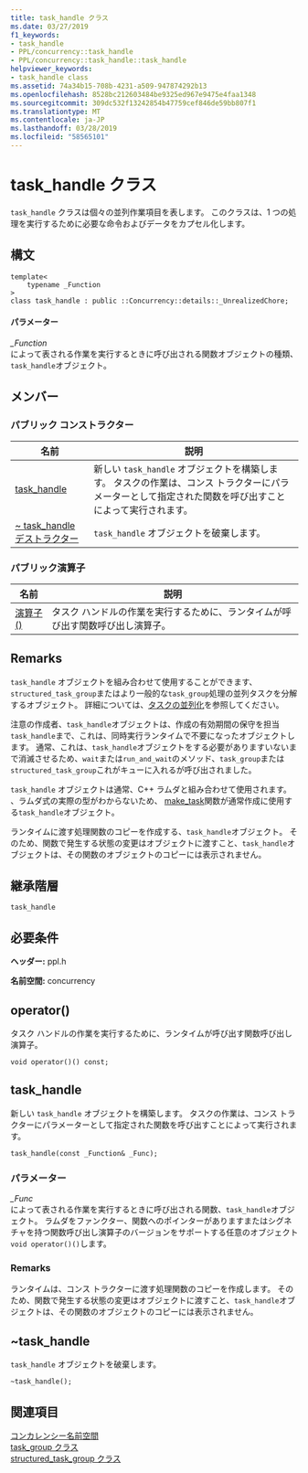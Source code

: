 ```yaml
---
title: task_handle クラス
ms.date: 03/27/2019
f1_keywords:
- task_handle
- PPL/concurrency::task_handle
- PPL/concurrency::task_handle::task_handle
helpviewer_keywords:
- task_handle class
ms.assetid: 74a34b15-708b-4231-a509-947874292b13
ms.openlocfilehash: 8528bc212603484be9325ed967e9475e4faa1348
ms.sourcegitcommit: 309dc532f13242854b47759cef846de59bb807f1
ms.translationtype: MT
ms.contentlocale: ja-JP
ms.lasthandoff: 03/28/2019
ms.locfileid: "58565101"
---
```

# <a name="taskhandle-class"></a>task_handle クラス

`task_handle` クラスは個々の並列作業項目を表します。 このクラスは、1 つの処理を実行するために必要な命令およびデータをカプセル化します。

## <a name="syntax"></a>構文

```
template<
    typename _Function
>
class task_handle : public ::Concurrency::details::_UnrealizedChore;
```

#### <a name="parameters"></a>パラメーター

*_Function*<br/>
によって表される作業を実行するときに呼び出される関数オブジェクトの種類、`task_handle`オブジェクト。

## <a name="members"></a>メンバー

### <a name="public-constructors"></a>パブリック コンストラクター

|名前|説明|
|----------|-----------------|
|[task_handle](#task_handle)|新しい `task_handle` オブジェクトを構築します。 タスクの作業は、コンス トラクターにパラメーターとして指定された関数を呼び出すことによって実行されます。|
|[~ task_handle デストラクター](#dtor)|`task_handle` オブジェクトを破棄します。|

### <a name="public-operators"></a>パブリック演算子

|名前|説明|
|----------|-----------------|
|[演算子 ()](#task_handle__operator_call)|タスク ハンドルの作業を実行するために、ランタイムが呼び出す関数呼び出し演算子。|

## <a name="remarks"></a>Remarks

`task_handle` オブジェクトを組み合わせて使用することができます、`structured_task_group`またはより一般的な`task_group`処理の並列タスクを分解するオブジェクト。 詳細については、[タスクの並列化](../../../parallel/concrt/task-parallelism-concurrency-runtime.md)を参照してください。

注意の作成者、`task_handle`オブジェクトは、作成の有効期間の保守を担当`task_handle`まで、これは、同時実行ランタイムで不要になったオブジェクトします。 通常、これは、`task_handle`オブジェクトをする必要がありますいないまで消滅させるため、`wait`または`run_and_wait`のメソッド、`task_group`または`structured_task_group`これがキューに入れるが呼び出されました。

`task_handle` オブジェクトは通常、C++ ラムダと組み合わせて使用されます。 、ラムダ式の実際の型がわからないため、 [make_task](concurrency-namespace-functions.md#make_task)関数が通常作成に使用する`task_handle`オブジェクト。

ランタイムに渡す処理関数のコピーを作成する、`task_handle`オブジェクト。 そのため、関数で発生する状態の変更はオブジェクトに渡すこと、`task_handle`オブジェクトは、その関数のオブジェクトのコピーには表示されません。

## <a name="inheritance-hierarchy"></a>継承階層

`task_handle`

## <a name="requirements"></a>必要条件

**ヘッダー:** ppl.h

**名前空間:** concurrency

##  <a name="task_handle__operator_call"></a> operator()

タスク ハンドルの作業を実行するために、ランタイムが呼び出す関数呼び出し演算子。

```
void operator()() const;
```

## <a name="taskhandle"></a>task_handle

新しい `task_handle` オブジェクトを構築します。 タスクの作業は、コンス トラクターにパラメーターとして指定された関数を呼び出すことによって実行されます。

```
task_handle(const _Function& _Func);
```

### <a name="parameters"></a>パラメーター

*_Func*<br/>
によって表される作業を実行するときに呼び出される関数、`task_handle`オブジェクト。 ラムダをファンクター、関数へのポインターがありますまたはシグネチャを持つ関数呼び出し演算子のバージョンをサポートする任意のオブジェクト`void operator()()`します。

### <a name="remarks"></a>Remarks

ランタイムは、コンス トラクターに渡す処理関数のコピーを作成します。 そのため、関数で発生する状態の変更はオブジェクトに渡すこと、`task_handle`オブジェクトは、その関数のオブジェクトのコピーには表示されません。

##  <a name="dtor"></a> ~task_handle

`task_handle` オブジェクトを破棄します。

```
~task_handle();
```

## <a name="see-also"></a>関連項目

[コンカレンシー名前空間](concurrency-namespace.md)<br/>
[task_group クラス](task-group-class.md)<br/>
[structured_task_group クラス](structured-task-group-class.md)
